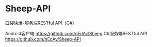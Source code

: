 # Sheep-API
口袋快爆-服务端RESTful API（C#）

Android客户端 https://github.com/nEdAy/Sheep
C#服务端RESTful API https://github.com/nEdAy/Sheep-API
